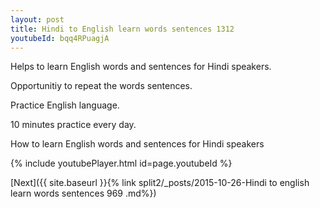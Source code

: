 ```yaml
---
layout: post
title: Hindi to English learn words sentences 1312 
youtubeId: bqq4RPuagjA
---
```

 
 
Helps to learn English words and sentences for Hindi speakers.

Opportunitiy to repeat the words sentences. 

Practice English language. 
 
10 minutes practice every day. 
 
How to learn English words and sentences for Hindi speakers 
 
{% include youtubePlayer.html id=page.youtubeId %}
 
 
[Next]({{ site.baseurl }}{% link  split2/_posts/2015-10-26-Hindi to english learn words sentences 969 .md%})
 
